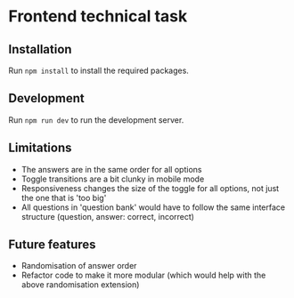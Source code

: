 # Frontend technical task

## Installation

Run `npm install` to install the required packages.

## Development

Run `npm run dev` to run the development server.

## Limitations

- The answers are in the same order for all options
- Toggle transitions are a bit clunky in mobile mode
- Responsiveness changes the size of the toggle for all options, not just the one that is 'too big'
- All questions in 'question bank' would have to follow the same interface structure (question, answer: correct, incorrect)

## Future features

- Randomisation of answer order
- Refactor code to make it more modular (which would help with the above randomisation extension)
